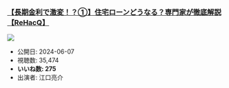 ### [【長期金利で激変！？①】住宅ローンどうなる？専門家が徹底解説【ReHacQ】](https://www.youtube.com/watch?v=_lYNBLp2YHU)
[![](https://img.youtube.com/vi/_lYNBLp2YHU/sddefault.jpg)](https://www.youtube.com/watch?v=_lYNBLp2YHU)
-   公開日: 2024-06-07
-   視聴数: 35,474
-   **いいね数: 275**
-   出演者: 江口亮介
